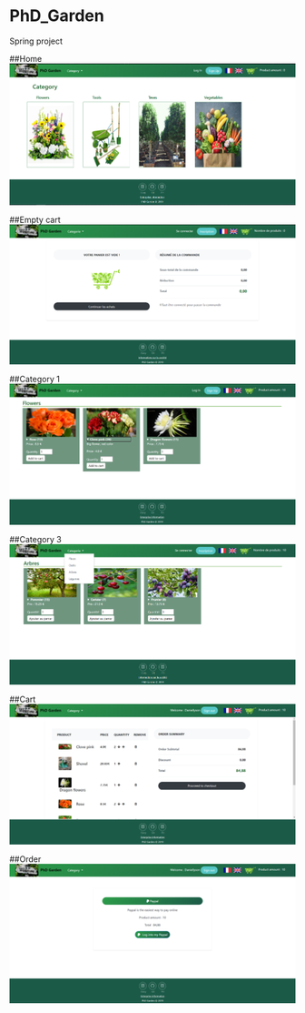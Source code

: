 # PhD_Garden
Spring project

##Home
<img src="REMISE/1.png">

##Empty cart
<img src="REMISE/2.png">

##Category 1
<img src="REMISE/3.png">

##Category 3
<img src="REMISE/4.png">

##Cart
<img src="REMISE/5.png">

##Order
<img src="REMISE/6.png">

